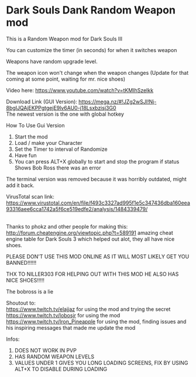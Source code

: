 # Dark Souls Dank Random Weapon mod
This is a Random Weapon mod for Dark Souls III<br />

You can customize the timer (in seconds) for when it switches weapon<br />

Weapons have random upgrade level.<br />

The weapon icon won't change when the weapon changes (Update for that coming at some point, waiting for mr. nice shoes)<br />

Video here: https://www.youtube.com/watch?v=tKMIhSzeIkk <br />

Download Link (GUI Version): https://mega.nz/#!JZg2wSJI!Nj-8bgIJQAjEKPPgtgejE9lv6AU0-j18Lsxbzisj3G0<br>
The newest version is the one with global hotkey<br>

How To Use Gui Version
1. Start the mod
2. Load / make your Character
3. Set the Timer to interval of Randomize
4. Have fun
5. You can press ALT+X globally to start and stop the program
if status Shows Bob Ross there was an error

The terminal version was removed because it was horribly outdated, might add it back.

VirusTotal scan link: https://www.virustotal.com/en/file/f493c3327ad995f1e5c347436dba160eea93316aee6cca1742a5f6ce519edfe2/analysis/1484339479/<br />

<br />Thanks to phokz and other people for making this: http://forum.cheatengine.org/viewtopic.php?t=589191 amazing cheat engine table for Dark Souls 3 which helped out alot, they all have nice shoes. <br />

PLEASE DON'T USE THIS MOD ONLINE AS IT WILL MOST LIKELY  GET YOU BANNED!!!!!!<br />

THX TO NILLER303 FOR HELPING OUT WITH THIS MOD HE ALSO HAS NICE SHOES!!!!!<br />

The bobross is a lie<br />

Shoutout to:<br />
https://www.twitch.tv/elajjaz for using the mod and trying the secret<br />
https://www.twitch.tv/lobosjr for using the mod<br />
https://www.twitch.tv/Iron_Pineapple for using the mod, finding issues and his inspiring messages that made me update the mod<br />

Infos:
1. DOES NOT WORK IN PVP
2. HAS RANDOM WEAPON LEVELS
3. VALUES UNDER 1 GIVES YOU LONG LOADING SCREENS, FIX BY USING ALT+X TO DISABLE DURING LOADING